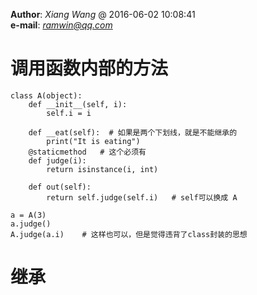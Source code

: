 **Author**: *Xiang Wang* @   2016-06-02 10:08:41  
**e-mail**: [*ramwin@qq.com*](mailto:ramwin@qq.com)  

# 调用函数内部的方法

    class A(object):
        def __init__(self, i):
            self.i = i

        def __eat(self):  # 如果是两个下划线，就是不能继承的
            print("It is eating")
        @staticmethod   # 这个必须有
        def judge(i):
            return isinstance(i, int)

        def out(self):
            return self.judge(self.i)   # self可以换成 A

    a = A(3)
    a.judge()
    A.judge(a.i)    # 这样也可以，但是觉得违背了class封装的思想

# 继承

